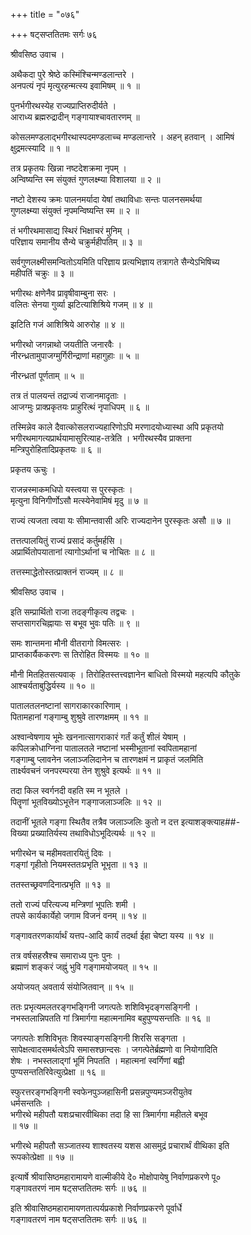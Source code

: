+++
title = "०७६"

+++
षट्सप्ततितमः सर्गः ७६  
  
श्रीवसिष्ठ उवाच ।  
  
अथैकदा पुरे श्रेष्ठे कस्मिंश्चिन्मण्डलान्तरे ।  
अनपत्यं नृपं मृत्युरहन्मत्स्य इवामिषम् ॥ १ ॥  
  
पुनर्भगीरथस्येह राज्यप्राप्तिरुदीर्यते ।  
आराध्य ब्रह्मरुद्रादीन् गङ्गायाश्चावतारणम् ॥  
  
कोसलमण्डलाद्भगीरथास्पदमण्डलाच्च मण्डलान्तरे । अहन् हतवान् । आमिषं   
क्षुद्रमत्स्यादि ॥ १ ॥  
  
तत्र प्रकृतयः खिन्ना नष्टदेशक्रमा नृपम् ।  
अन्विष्यन्ति स्म संयुक्तं गुणलक्ष्म्या विशालया ॥ २ ॥  
  
नष्टो देशस्य क्रमः पालनमर्यादा येषां तथाविधाः सन्तः पालनसमर्थया   
गुणलक्ष्म्या संयुक्तं नृपमन्विष्यन्ति स्म ॥ २ ॥  
  
तं भगीरथमासाद्य स्थिरं भिक्षाचरं मुनिम् ।  
परिज्ञाय समानीय सैन्ये चक्रुर्महीपतिम् ॥ ३ ॥  
  
सर्वगुणलक्ष्मीसमन्वितोऽयमिति परिज्ञाय प्रत्यभिज्ञाय तत्रागते सैन्येऽभिषिच्य   
महीपतिं चक्रुः ॥ ३ ॥  
  
भगीरथः क्षणेनैव प्रावृषीवाम्बुना सरः ।  
वलितः सेनया गुर्व्या झटित्याशिश्रिये गजम् ॥ ४ ॥  
  
झटिति गजं आशिश्रिये आरुरोह ॥ ४ ॥  
  
भगीरथो जगन्नाथो जयतीति जनारवैः ।  
नीरन्ध्रतामुपाजग्मुर्गिरीन्द्राणां महागुहाः ॥ ५ ॥  
  
नीरन्ध्रतां पूर्णताम् ॥ ५ ॥  
  
तत्र तं पालयन्तं तद्राज्यं राजानमादृताः ।  
आजग्मुः प्राक्प्रकृतयः प्राहुरित्थं नृपाधिपम् ॥ ६ ॥  
  
तस्मिन्नेव काले दैवात्कोसलराज्यहारिणोऽपि मरणादयोध्यास्था अपि प्रकृतयो   
भगीरथमागत्यप्रार्थयामासुरित्याह-तत्रेति । भगीरथस्यैव प्राक्तना   
मन्त्रिपुरोहितादिप्रकृतयः ॥ ६ ॥  
  
प्रकृतय ऊचुः ।  
  
राजन्नस्माकमधिपो यस्त्वया स पुरस्कृतः ।  
मृत्युना विनिगीर्णोऽसौ मत्स्येनेवामिषं मृदु ॥ ७ ॥  
  
राज्यं त्यजता त्वया यः सीमान्तवासी अरिः राज्यदानेन पुरस्कृतः असौ ॥ ७ ॥  
  
तत्तत्पालयितुं राज्यं प्रसादं कर्तुमर्हसि ।  
अप्रार्थितोपयातानां त्यागोऽर्थानां च नोचितः ॥ ८ ॥  
  
तत्तस्माद्धेतोस्तत्प्राक्तनं राज्यम् ॥ ८ ॥  
  
श्रीवसिष्ठ उवाच ।  
  
इति सम्प्रार्थितो राजा तदङ्गीकृत्य तद्वचः ।  
सप्तसागरचिह्नायाः स बभूव भुवः पतिः ॥ ९ ॥  
  
समः शान्तमना मौनी वीतरागो विमत्सरः ।  
प्राप्तकार्यैककरणः स तिरोहित विस्मयः ॥ १० ॥  
  
मौनी मितहितसत्यवाक् । तिरोहितस्तत्त्वज्ञानेन बाधितो विस्मयो महत्यपि कौतुके   
आश्चर्यताबुद्धिर्यस्य ॥ १० ॥  
  
पातालतलनष्टानां सागराकारकारिणाम् ।  
पितामहानां गङ्गाम्बु शुश्रुवे तारणक्षमम् ॥ ११ ॥  
  
अश्वान्वेषणाय भूमेः खननात्सागराकारं गर्तं कर्तुं शीलं येषाम् ।   
कपिलक्रोधाग्निना पातालतले नष्टानां भस्मीभूतानां स्वपितामहानां   
गङ्गाम्बु प्लावनेन जलाञ्जलिदानेन च तारणक्षमं न प्राकृतं जलमिति   
तार्क्ष्यवचनं जनपरम्परया तेन शुश्रुवे इत्यर्थः ॥ ११ ॥  
  
तदा किल स्वर्गनदी वहति स्म न भूतले ।  
पितॄणां भूतविख्योऽभूत्तेन गङ्गाजलाञ्जलिः ॥ १२ ॥  
  
तदानीं भूतले गङ्गा स्थितैव तत्रैव जलाञ्जलिः कुतो न दत्त इत्याशङ्क्त्याह##-  
विख्या प्रख्यातिर्यस्य तथाविधोऽभूदित्यर्थः ॥ १२ ॥  
  
भगीरथेन च महीमवतारयितुं दिवः ।  
गङ्गां गृहीतो नियमस्ततःप्रभृति भूभृता ॥ १३ ॥  
  
ततस्तच्छ्रवणदिनात्प्रभृति ॥ १३ ॥  
  
ततो राज्यं परित्यज्य मन्त्रिणां भूपतिः शमी ।  
तपसे कार्यकार्येहो जगाम विजनं वनम् ॥ १४ ॥  
  
गङ्गावतरणकार्यार्थं यत्तप-आदि कार्यं तदर्था ईहा चेष्टा यस्य ॥ १४ ॥  
  
तत्र वर्षसहस्रैश्च समाराध्य पुनः पुनः ।  
ब्रह्माणं शङ्करं जह्नुं भुवि गङ्गामयोजयत् ॥ १५ ॥  
  
अयोजयत् अवतार्य संयोजितवान् ॥ १५ ॥  
  
ततः प्रभृत्यमलतरङ्गभङ्गिनी जगत्पतेः शशिविभृदङ्गसङ्गिनी ।  
नभस्तलान्निपतति गां त्रिमार्गगा महात्मनामिव बहुपुण्यसन्ततिः ॥ १६ ॥  
  
जगत्पतेः शशिविभृतः शिवस्याङ्गसङ्गिनी शिरसि सङ्गता ।   
सापेक्षत्वादसमर्थत्वेऽपि समासश्छान्दसः । जगत्पेतेर्ब्रह्मणो वा नियोगादिति   
शेषः । नभस्तलाद्गां भूमिं निपतति । महात्मनां स्वर्गिणां बह्वी   
पुण्यसन्ततिरिवेत्युत्प्रेक्षा ॥ १६ ॥  
  
स्फुरत्तरङ्गभङ्गिनी स्वफेनपुञ्जहासिनी प्रसन्नपुण्यमञ्जरीयुतेव   
धर्मसन्ततिः ।  
भगीरथे महीपतौ यशःप्रचारवीथिका तदा हि सा त्रिमार्गगा महीतले बभूव   
॥ १७ ॥  
  
भगीरथे महीपतौ सञ्जातस्य शाश्वतस्य यशस आसमुद्रं प्रचारार्थं वीथिका इति   
रूपकोत्प्रेक्षा ॥ १७ ॥  
  
इत्यार्षे श्रीवासिष्ठमहारामायणे वाल्मीकीये दे० मोक्षोपायेषु निर्वाणप्रकरणे पू०   
गङ्गावतरणं नाम षट्सप्ततितमः सर्गः ॥ ७६ ॥  
  
इति श्रीवासिष्ठमहारामायणतात्पर्यप्रकाशे निर्वाणप्रकरणे पूर्वार्धे   
गङ्गावतरणं नाम षट्सप्ततितमः सर्गः ॥ ७६ ॥  
  